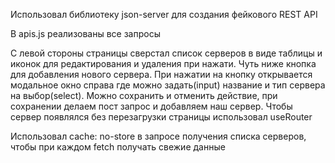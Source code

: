 <!-- This is a [Next.js](https://nextjs.org/) project bootstrapped with [`create-next-app`](https://github.com/vercel/next.js/tree/canary/packages/create-next-app).

## Getting Started

First, run the development server:

```bash
npm run dev
# or
yarn dev
# or
pnpm dev
# or
bun dev
```

Open [http://localhost:3000](http://localhost:3000) with your browser to see the result.

You can start editing the page by modifying `app/page.js`. The page auto-updates as you edit the file.

This project uses [`next/font`](https://nextjs.org/docs/basic-features/font-optimization) to automatically optimize and load Inter, a custom Google Font.

## Learn More

To learn more about Next.js, take a look at the following resources:

- [Next.js Documentation](https://nextjs.org/docs) - learn about Next.js features and API.
- [Learn Next.js](https://nextjs.org/learn) - an interactive Next.js tutorial.

You can check out [the Next.js GitHub repository](https://github.com/vercel/next.js/) - your feedback and contributions are welcome!

## Deploy on Vercel

The easiest way to deploy your Next.js app is to use the [Vercel Platform](https://vercel.com/new?utm_medium=default-template&filter=next.js&utm_source=create-next-app&utm_campaign=create-next-app-readme) from the creators of Next.js.

Check out our [Next.js deployment documentation](https://nextjs.org/docs/deployment) for more details. -->
Использовал библиотеку json-server для создания фейкового REST API

В apis.js реализованы все запросы

С левой стороны страницы сверстал список серверов в виде таблицы и иконок для редактирования и удаления при нажати. Чуть ниже кнопка для добавления нового сервера. При нажатии на кнопку открывается модальное окно справа где можно задать(input) название и тип сервера на выбор(select). Можно сохранить и отменить действие, при сохранении делаем пост запрос и добавляем наш сервер. Чтобы сервер появлялся без перезагрузки страницы использовал useRouter

Использовал cache: no-store в запросе получения списка серверов, чтобы при каждом fetch получать свежие данные

